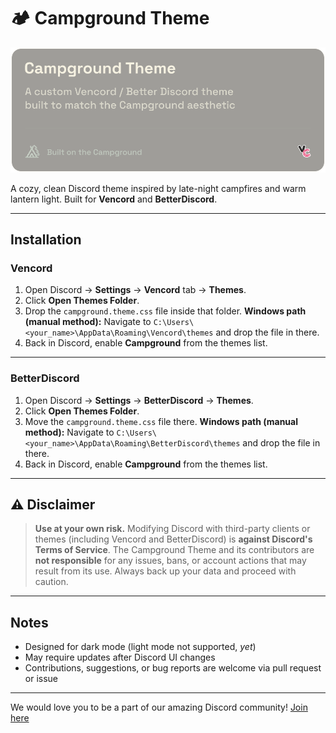 # 🏕️ Campground Theme

![Campground Theme Banner](./campground-theme-banner.png)

A cozy, clean Discord theme inspired by late-night campfires and warm lantern light.
Built for **Vencord** and **BetterDiscord**.

---

## Installation

### Vencord

1. Open Discord → **Settings** → **Vencord** tab → **Themes**.
2. Click **Open Themes Folder**.
3. Drop the `campground.theme.css` file inside that folder.
  **Windows path (manual method):**
  Navigate to `C:\Users\<your_name>\AppData\Roaming\Vencord\themes` and drop the file in there.
4. Back in Discord, enable **Campground** from the themes list.

---

### BetterDiscord
1. Open Discord → **Settings** → **BetterDiscord** → **Themes**.
2. Click **Open Themes Folder**.
3. Move the `campground.theme.css` file there.
  **Windows path (manual method):**
  Navigate to `C:\Users\<your_name>\AppData\Roaming\BetterDiscord\themes` and drop the file in there.
4. Back in Discord, enable **Campground** from the themes list.

---

## ⚠️ Disclaimer
> **Use at your own risk.**
> Modifying Discord with third-party clients or themes (including Vencord and BetterDiscord) is **against Discord's Terms of Service**.
> The Campground Theme and its contributors are **not responsible** for any issues, bans, or account actions that may result from its use.
> Always back up your data and proceed with caution.

---

## Notes
- Designed for dark mode (light mode not supported, *yet*)
- May require updates after Discord UI changes
- Contributions, suggestions, or bug reports are welcome via pull request or issue

---

We would love you to be a part of our amazing Discord community! [Join here](https://discord.gg/CPec6Xgn38)
